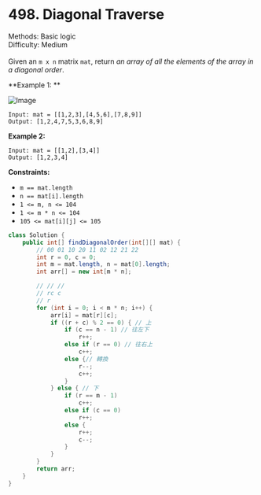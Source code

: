 # 498. Diagonal Traverse  

  Methods: Basic logic </br> Difficulty: Medium </br> </br>Given an `m x n` matrix `mat`, return *an array of all the elements of the array in a diagonal order*.

**Example 1:   **

![Image](https://assets.leetcode.com/uploads/2021/04/10/diag1-grid.jpg)

```plain text
Input: mat = [[1,2,3],[4,5,6],[7,8,9]]
Output: [1,2,4,7,5,3,6,8,9]
```

**Example 2:**

```plain text
Input: mat = [[1,2],[3,4]]
Output: [1,2,3,4]
```

**Constraints:**

- `m == mat.length`
- `n == mat[i].length`
- `1 <= m, n <= 104`
- `1 <= m * n <= 104`
- `105 <= mat[i][j] <= 105`
```java
class Solution {
    public int[] findDiagonalOrder(int[][] mat) {
        // 00 01 10 20 11 02 12 21 22
        int r = 0, c = 0;
        int m = mat.length, n = mat[0].length;
        int arr[] = new int[m * n];

        // // //
        // rc c
        // r
        for (int i = 0; i < m * n; i++) {
            arr[i] = mat[r][c];
            if ((r + c) % 2 == 0) { // 上
                if (c == n - 1) // 往左下
                    r++;
                else if (r == 0) // 往右上
                    c++;
                else {// 轉換
                    r--; 
                    c++;
                }
            } else { // 下
                if (r == m - 1) 
                    c++;
                else if (c == 0) 
                    r++;
                else {
                    r++;
                    c--;
                }
            }
        }
        return arr;
    }
}
```

